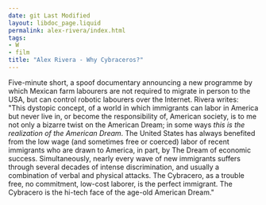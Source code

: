 ```yaml
---
date: git Last Modified
layout: libdoc_page.liquid
permalink: alex-rivera/index.html
tags:
- W
- film
title: "Alex Rivera - Why Cybraceros?"
---
```


Five-minute short, a spoof documentary  announcing a new programme by which Mexican farm labourers are not  required to migrate in person to the USA, but can control robotic  labourers over the Internet. Rivera writes:
 
"This dystopic concept, of a world in which  immigrants can labor in America but never live in, or become the  responsibility of, American society, is to me not only a bizarre  twist on the American Dream; in some ways _this is the  realization of the American Dream_. The United States has always  benefited from the low wage (and sometimes free or coerced) labor of  recent immigrants who are drawn to America, in part, by The Dream of  economic success. Simultaneously, nearly every wave of new  immigrants suffers through several decades of intense  discrimination, and usually a combination of verbal and physical  attacks. The Cybracero, as a trouble free, no commitment, low-cost  laborer, is the perfect immigrant. The Cybracero is the hi-tech face  of the age-old American Dream."